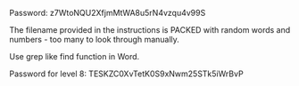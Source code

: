Password: z7WtoNQU2XfjmMtWA8u5rN4vzqu4v99S

The filename provided in the instructions is PACKED with random words and numbers - too many to look through manually.

Use grep like find function in Word.

Password for level 8: TESKZC0XvTetK0S9xNwm25STk5iWrBvP


